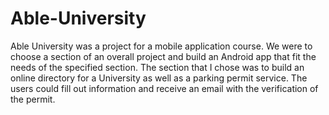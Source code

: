 # Able-University

Able University was a project for a mobile application course.
We were to choose a section of an overall project and build an Android app that fit the needs
of the specified section. The section that I chose was to build an online directory for a University
as well as a parking permit service. The users could fill out information and receive an email with 
the verification of the permit.
